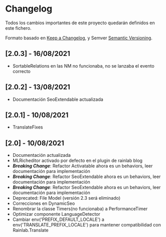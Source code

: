 # Changelog

Todos los cambios importantes de este proyecto quedarán definidos en este fichero.

Formato basado en [Keep a Changelog](https://keepachangelog.com/en/1.0.0/),
y Semver [Semantic Versioning](https://semver.org/spec/v2.0.0.html).

## [2.0.3] - 16/08/2021
- SortableRelations en las NM no funcionaba, no se lanzaba el evento correcto
## [2.0.2] - 13/08/2021
- Documentación SeoExtendable actualizada
## [2.0.1] - 10/08/2021
- TranslateFixes
## [2.0] - 10/08/2021
- Documentación actualizada
- MLRicheditor activado por defecto en el plugin de rainlab blog
- _**Breaking Change**_: Refactor Activatable ahora es un behaviors, leer documentación para implementación
- _**Breaking Change**_: Refactor SeoExtendable ahora es un behaviors, leer documentación para implementación
- _**Breaking Change**_: Refactor SeoExtendable ahora es un behaviors, leer documentación para implementación
- Deprecated: File Model (versión 2.3 será eliminado)
- Correcciones en DynamicSeo
- Renombrar la classe Timers(no funcionaba) a PerformanceTimer
- Optimizar componente LanguageDetector
- Cambiar env('PREFIX_DEFAULT_LOCALE') a env('TRANSLATE_PREFIX_LOCALE') para mantener compatibilidad con Rainlab.Translate


